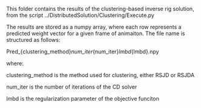This folder contains the results of the clustering-based inverse rig solution, from the script ../DistributedSolution/Clustering/Execute.py

The results are stored as a numpy array, where each row represents a predicted weight vector for a given frame of animaiton. The file name is structured as follows:

Pred_{clustering_method}_num_iter_{num_iter}_lmbd_{lmbd}.npy

where:

clustering_method is the method used for clustering, either RSJD or RSJDA

num_iter is the number of iterations of the CD solver

lmbd is the regularization parameter of the objective funciton
